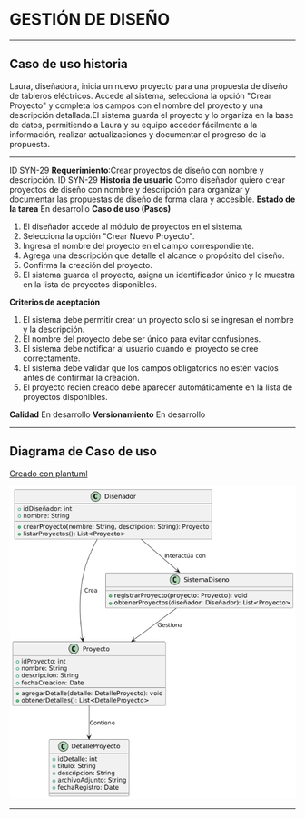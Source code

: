 # GESTIÓN DE DISEÑO

------

## Caso de uso historia 
Laura, diseñadora, inicia un nuevo proyecto para una propuesta de diseño de tableros eléctricos. Accede al sistema, selecciona la opción "Crear Proyecto" y completa los campos con el nombre del proyecto y una descripción detallada.El sistema guarda el proyecto y lo organiza en la base de datos, permitiendo a Laura y su equipo acceder fácilmente a la información, realizar actualizaciones y documentar el progreso de la propuesta.

---

  <tr class="idtext principal">
    <td>ID SYN-29</td>
  </tr>
  <tr class="single text">
    <td><strong>Requerimiento</strong>:Crear proyectos de diseño con nombre y descripción. ID SYN-29</td>
  </tr>
  <tr class="single gray">
    <td><strong>Historia de usuario</strong></td>
  </tr>
  <tr class="single text">
    <td>Como diseñador quiero crear proyectos de diseño con nombre y descripción para organizar y documentar las propuestas de diseño de forma clara y accesible.
</td>
  </tr>
  <tr class="duo">
    <th class="gray"><strong>Estado de la tarea</strong></th>
    <th>En desarrollo</th>
  </tr>
  <tr class="single gray">
    <td><strong>Caso de uso (Pasos)</strong></td>
  </tr>
  <tr class="single text">
    <td>
        <ol>
            <li>El diseñador accede al módulo de proyectos en el sistema.
            <li>Selecciona la opción "Crear Nuevo Proyecto".</li>
            <li>Ingresa el nombre del proyecto en el campo correspondiente.</li>
            <li>Agrega una descripción que detalle el alcance o propósito del diseño.</li>
            <li>Confirma la creación del proyecto.</li>
            <li>El sistema guarda el proyecto, asigna un identificador único y lo muestra en la lista de proyectos disponibles.</li>
        </ol>
    </td>
  </tr>
  <tr class="single gray">
    <td><strong>Criterios de aceptación</strong></td>
  </tr>
  <tr class="single text">
    <td>
        <ol>
              <li>El sistema debe permitir crear un proyecto solo si se ingresan el nombre y la descripción.</li>
              <li>El nombre del proyecto debe ser único para evitar confusiones.</li>
              <li>El sistema debe notificar al usuario cuando el proyecto se cree correctamente.</li>
              <li>El sistema debe validar que los campos obligatorios no estén vacíos antes de confirmar la creación.</li>
              <li>El proyecto recién creado debe aparecer automáticamente en la lista de proyectos disponibles.</li>
            </ol>
 <tr class="duo">
    <th class="gray"><strong>Calidad</strong></th>
    <th>En desarrollo</th>
  </tr>
  <tr class="duo">
    <th class="gray"><strong>Versionamiento</strong></th>
    <th>En desarrollo</th>
  </tr>
</table>


---
## Diagrama de Caso de uso
[Creado con plantuml](https://plantuml.com/es/)

![Image title](./assets/images/syn-31.png)

---
 
